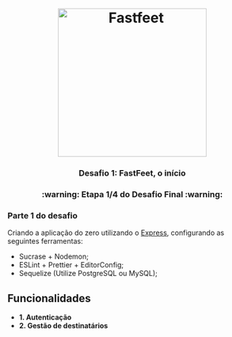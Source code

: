 <h1 align="center">
  <img alt="Fastfeet" title="Fastfeet" src="https://raw.githubusercontent.com/Rocketseat/bootcamp-gostack-desafio-02/master/.github/logo.png" width="300px" />
</h1>

<h3 align="center">
  Desafio 1: FastFeet, o início
</h3>

<h3 align="center">
  :warning: Etapa 1/4 do Desafio Final :warning:
</h3>

### **Parte 1 do desafio**

Criando a aplicação do zero utilizando o [Express](https://expressjs.com/), configurando as seguintes ferramentas:

- Sucrase + Nodemon;
- ESLint + Prettier + EditorConfig;
- Sequelize (Utilize PostgreSQL ou MySQL);

## **Funcionalidades**

- **1. Autenticação**
- **2. Gestão de destinatários**
